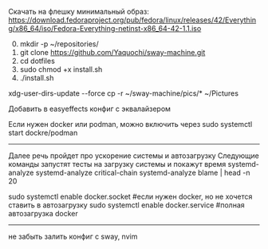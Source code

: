 Скачать на флешку минимальный образ:
https://download.fedoraproject.org/pub/fedora/linux/releases/42/Everything/x86_64/iso/Fedora-Everything-netinst-x86_64-42-1.1.iso

0) mkdir -p ~/repositories/
1) git clone https://github.com/Yaquochi/sway-machine.git
2) cd dotfiles
3) sudo chmod +x install.sh
4) ./install.sh

xdg-user-dirs-update --force
cp -r ~/sway-machine/pics/* ~/Pictures

Добавить в easyeffects конфиг с эквалайзером

Если нужен docker или podman, можно включить через sudo systemctl start dockre/podman

--------------------------------------------

Далее речь пройдет про ускорение системы и автозагрузку
Следующие команды запустят тесты на загрузку системы и покажут время
systemd-analyze
systemd-analyze critical-chain
systemd-analyze blame | head -n 20

sudo systemctl enable docker.socket #если нужен docker, но не хочется ставить в автозагрузку
sudo systemctl enable docker.service #полная автозагрузка docker

--------------------------------------------

не забыть залить конфиг с sway, nvim
